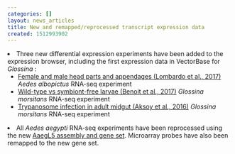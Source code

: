 ```yaml
---
categories: []
layout: news_articles
title: New and remapped/reprocessed transcript expression data
created: 1512993902
---
```

<li>Three new differential expression experiments have been added to the expression browser, including the first expression data in VectorBase for <i>Glossina</i> :

<ul>

<li>
<a href="/expression-browser/experiment/SRP071220">Female and male head parts and appendages (Lombardo et al., 2017)</a> <i>Aedes albopictus</i> RNA-seq experiment</li>

<li>
<a href="/expression-browser/experiment/SRP068597">Wild-type vs symbiont-free larvae (Benoit et al., 2017)</a> <i>Glossina morsitans</i> RNA-seq experiment</li>

<li>
<a href="/expression-browser/experiment/SRP073758">Trypanosome infection in adult midgut (Aksoy et al., 2016)</a> <i>Glossina morsitans</i> RNA-seq experiment</li>
</ul>
</li>

<li>All <i>Aedes aegypti</i> RNA-seq experiments have been reprocessed using the new <a href="/organisms/aedes-aegypti/lvpagwg/aaegl51">AaegL5 assembly and gene set</a>. Microarray probes have also been remapped to the new gene set.</li>



